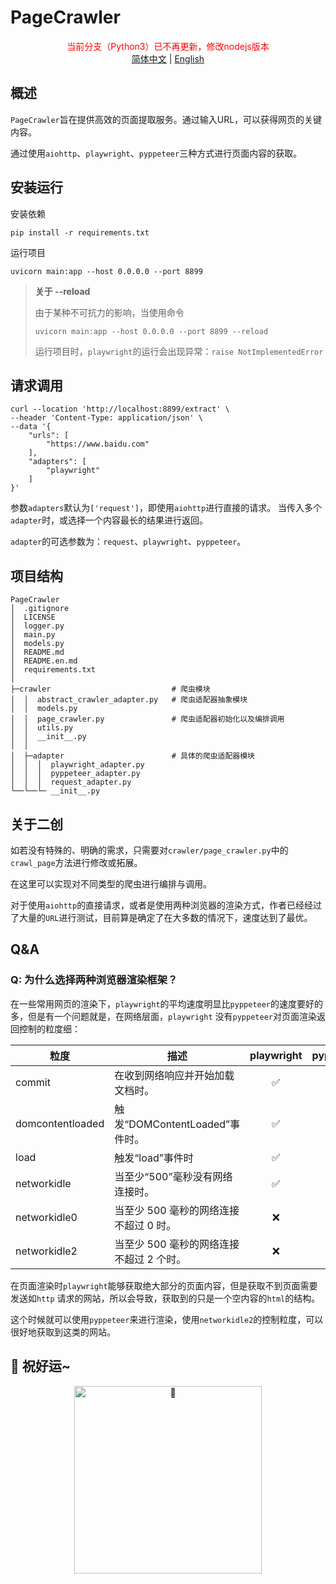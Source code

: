 # PageCrawler

<div align="center" style="color: red">
当前分支（Python3）已不再更新，修改nodejs版本
</div>

<div align="center">
    <a href="README.md">简体中文</a> | <a href="README.en.md">English</a>
</div>

## 概述

`PageCrawler`旨在提供高效的页面提取服务。通过输入URL，可以获得网页的关键内容。

通过使用`aiohttp`、`playwright`、`pyppeteer`三种方式进行页面内容的获取。

## 安装运行

安装依赖

```shell
pip install -r requirements.txt
```

运行项目

```shell
uvicorn main:app --host 0.0.0.0 --port 8899
```

> **关于 --reload**
>
> 由于某种不可抗力的影响，当使用命令
>
> `uvicorn main:app --host 0.0.0.0 --port 8899 --reload`
>
> 运行项目时，`playwright`的运行会出现异常：`raise NotImplementedError`

## 请求调用

```shell
curl --location 'http://localhost:8899/extract' \
--header 'Content-Type: application/json' \
--data '{
    "urls": [
        "https://www.baidu.com"
    ],
    "adapters": [
        "playwright"
    ]
}'
```

参数`adapters`默认为`['request']`，即使用`aiohttp`进行直接的请求。 当传入多个`adapter`时，或选择一个内容最长的结果进行返回。

`adapter`的可选参数为：`request`、`playwright`、`pyppeteer`。

## 项目结构

```text
PageCrawler
│  .gitignore
│  LICENSE
│  logger.py
│  main.py
│  models.py
│  README.md
│  README.en.md
│  requirements.txt
│          
├─crawler                           # 爬虫模块
│  │  abstract_crawler_adapter.py   # 爬虫适配器抽象模块 
│  │  models.py
│  │  page_crawler.py               # 爬虫适配器初始化以及编排调用
│  │  utils.py
│  │  __init__.py
│  │  
│  ├─adapter                        # 具体的爬虫适配器模块
│  │  │  playwright_adapter.py
│  │  │  pyppeteer_adapter.py
│  │  │  request_adapter.py
└──└──└─ __init__.py
```

## 关于二创

如若没有特殊的、明确的需求，只需要对`crawler/page_crawler.py`中的`crawl_page`方法进行修改或拓展。

在这里可以实现对不同类型的爬虫进行编排与调用。

对于使用`aiohttp`的直接请求，或者是使用两种浏览器的渲染方式，作者已经经过了大量的`URL`进行测试，目前算是确定了在大多数的情况下，速度达到了最优。

## Q&A

### Q: 为什么选择两种浏览器渲染框架？

在一些常用网页的渲染下，`playwright`的平均速度明显比`pyppeteer`的速度要好的多，但是有一个问题就是，在网络层面，`playwright`
没有`pyppeteer`对页面渲染返回控制的粒度细：

| 粒度               | 描述                       | playwright | pyppeteer |
|------------------|--------------------------|:----------:|:---------:|
| commit           | 在收到网络响应并开始加载文档时。         |     ✅      |     ❌     |
| domcontentloaded | 触发“DOMContentLoaded”事件时。 |     ✅      |     ✅     |
| load             | 触发“load”事件时              |     ✅      |     ✅     |
| networkidle      | 当至少“500”毫秒没有网络连接时。       |     ✅      |     ❌     |
| networkidle0     | 当至少 500 毫秒的网络连接不超过 0 时。  |     ❌      |     ✅     |
| networkidle2     | 当至少 500 毫秒的网络连接不超过 2 个时。 |     ❌      |     ✅     |

在页面渲染时`playwright`能够获取绝大部分的页面内容，但是获取不到页面需要发送如`http`
请求的网站，所以会导致，获取到的只是一个空内容的`html`的结构。

这个时候就可以使用`pyppeteer`来进行渲染，使用`networkidle2`的控制粒度，可以很好地获取到这类的网站。

## 🎉 祝好运~

<div align="center">
 <img src="https://www.emojiall.com/en/header-svg/%F0%9F%8E%89.svg" width="300" alt="🎉">
</div>

